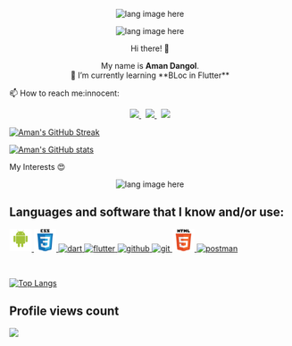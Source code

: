 <p align="center"><img width="30%" src="https://github.com/alansmathew/alansmathew/raw/master/lang.gif" alt="lang image here" /></p>
<p align="center"><img width="30%" src="https://github.com/mayankchaudhary26/Cool-Readme-ideas/blob/master/data/octocat/okal-eltocat.jpg" alt="lang image here" /></p> 

<p align="center">  Hi there! 👋 </p>
<p align='center'>
  My name is <b>Aman Dangol</b>.<br/>
  🌱 I’m currently learning **BLoc in Flutter**
<!--   I am practicing <b>Data Scientist.</b><br>
  Currently learning and working with <b>Python</b>, <b>SQL</b>, <b>Sklearn</b>, <b>Pandas</b>, <b>Matplotlib</b>, <b>Tensorflow</b>,and <b>Keras</b> -->
</p>
<p>📫 How to reach me:innocent:</p>

<p align='center'>
 
  <a href="amand4ngol@gmail.com">
  <img src="https://img.shields.io/badge/Gmail-D14836?style=for-the-badge&logo=gmail&logoColor=white">
  </a>&nbsp
  
  <a href="https://www.linkedin.com/in/amandangol/">
  <img src="https://img.shields.io/badge/LinkedIn-0077B5?style=for-the-badge&logo=linkedin&logoColor=white">
  </a>&nbsp
  
  <a href="https://twitter.com/disastroustap">
    <img src="https://img.shields.io/badge/Twitter-1DA1F2?style=for-the-badge&logo=twitter&logoColor=white">
  </a>
  
</p>

[![Aman's GitHub Streak](https://github-readme-streak-stats.herokuapp.com/?user=amandangol&theme=dark)](https://git.io/streak-stats)

[![Aman's GitHub stats](https://github-readme-stats.vercel.app/api?username=amandangol&show_icons=true&theme=radical)](https://github.com/amandangol/github-readme-stats)


My Interests :heart_eyes:<br>
<p align="center"><img width="50%" src="https://github.com/demartini/demartini/blob/master/code.gif" alt="lang image here" /></p>



<!-- -   Python
-   Machine learning
-   Deep learning
-   Data science
-   Data analysis -->

## Languages and software that I know and/or use:

<p align="left"> 
    <a href="https://developer.android.com" target="_blank" rel="noreferrer"> <img src="https://raw.githubusercontent.com/devicons/devicon/master/icons/android/android-original-wordmark.svg" alt="android" width="40" height="40"/> </a> <a href="https://www.w3schools.com/css/" target="_blank" rel="noreferrer"> <img src="https://raw.githubusercontent.com/devicons/devicon/master/icons/css3/css3-original-wordmark.svg" alt="css3" width="40" height="40"/> </a> <a href="https://dart.dev" target="_blank" rel="noreferrer"> <img src="https://www.vectorlogo.zone/logos/dartlang/dartlang-icon.svg" alt="dart" width="40" height="40"/> </a> <a href="https://flutter.dev" target="_blank" rel="noreferrer"> <img src="https://www.vectorlogo.zone/logos/flutterio/flutterio-icon.svg" alt="flutter" width="40" height="40"/> </a>
 <a href="https://camo.githubusercontent.com/0cad3f969b0946abd0e5f16e9ed1ff78a2495a40c2bb5c6414aefd4be76505aa/68747470733a2f2f692e67697068792e636f6d2f6d656469612f4b7a4a6b7a6a676766474e355079366e6b542f3230302e77656270" target="_blank" rel="noreferrer"> <img src="https://camo.githubusercontent.com/0cad3f969b0946abd0e5f16e9ed1ff78a2495a40c2bb5c6414aefd4be76505aa/68747470733a2f2f692e67697068792e636f6d2f6d656469612f4b7a4a6b7a6a676766474e355079366e6b542f3230302e77656270" alt="github" width="50" height="50"/> </a>   <a href="https://git-scm.com/" target="_blank" rel="noreferrer"> <img src="https://www.vectorlogo.zone/logos/git-scm/git-scm-icon.svg" alt="git" width="40" height="40"/> </a> <a href="https://www.w3.org/html/" target="_blank" rel="noreferrer"> <img src="https://raw.githubusercontent.com/devicons/devicon/master/icons/html5/html5-original-wordmark.svg" alt="html5" width="40" height="40"/> </a> <a href="https://postman.com" target="_blank" rel="noreferrer"> <img src="https://www.vectorlogo.zone/logos/getpostman/getpostman-icon.svg" alt="postman" width="40" height="40"/> </a>

</p>

<br/>

[![Top Langs](https://github-readme-stats.vercel.app/api/top-langs/?username=amandangol&theme=radical&layout=compact)](https://github.com/amandangol/github-readme-stats)


## Profile views count

<p align='left'>
  
![](https://komarev.com/ghpvc/?username=amandangol)
  
</p>
